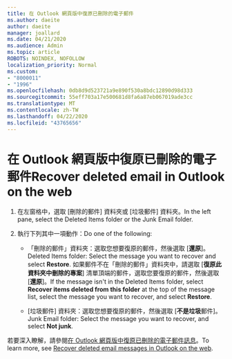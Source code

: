 ```yaml
---
title: 在 Outlook 網頁版中復原已刪除的電子郵件
ms.author: daeite
author: daeite
manager: joallard
ms.date: 04/21/2020
ms.audience: Admin
ms.topic: article
ROBOTS: NOINDEX, NOFOLLOW
localization_priority: Normal
ms.custom:
- "8000011"
- "1996"
ms.openlocfilehash: 0db8d9d523721a9e890f530a8bdc12890d98d333
ms.sourcegitcommit: 55eff703a17e500681d8fa6a87eb067019ade3cc
ms.translationtype: MT
ms.contentlocale: zh-TW
ms.lasthandoff: 04/22/2020
ms.locfileid: "43765656"
---
```

# <a name="recover-deleted-email-in-outlook-on-the-web"></a><span data-ttu-id="5ee9f-102">在 Outlook 網頁版中復原已刪除的電子郵件</span><span class="sxs-lookup"><span data-stu-id="5ee9f-102">Recover deleted email in Outlook on the web</span></span>

1. <span data-ttu-id="5ee9f-103">在左窗格中，選取 [刪除的郵件] 資料夾或 [垃圾郵件] 資料夾。</span><span class="sxs-lookup"><span data-stu-id="5ee9f-103">In the left pane, select the Deleted Items folder or the Junk Email folder.</span></span>

2. <span data-ttu-id="5ee9f-104">執行下列其中一項動作：</span><span class="sxs-lookup"><span data-stu-id="5ee9f-104">Do one of the following:</span></span>

    - <span data-ttu-id="5ee9f-105">「刪除的郵件」資料夾：選取您想要復原的郵件，然後選取 [**還原**]。</span><span class="sxs-lookup"><span data-stu-id="5ee9f-105">Deleted Items folder: Select the message you want to recover and select **Restore**.</span></span> <span data-ttu-id="5ee9f-106">如果郵件不在「刪除的郵件」資料夾中，請選取 [**復原此資料夾中刪除的專案**] 清單頂端的郵件，選取您要復原的郵件，然後選取 [**還原**]。</span><span class="sxs-lookup"><span data-stu-id="5ee9f-106">If the message isn't in the Deleted Items folder, select **Recover items deleted from this folder** at the top of the message list, select the message you want to recover, and select **Restore**.</span></span>

    - <span data-ttu-id="5ee9f-107">[垃圾郵件] 資料夾：選取您想要復原的郵件，然後選取 [**不是垃圾**郵件]。</span><span class="sxs-lookup"><span data-stu-id="5ee9f-107">Junk Email folder: Select the message you want to recover, and select **Not junk**.</span></span>

<span data-ttu-id="5ee9f-108">若要深入瞭解，請參閱[在 Outlook 網頁版中復原已刪除的電子郵件訊息](https://support.office.com/article/a8ca78ac-4721-4066-95dd-571842e9fb11)。</span><span class="sxs-lookup"><span data-stu-id="5ee9f-108">To learn more, see [Recover deleted email messages in Outlook on the web](https://support.office.com/article/a8ca78ac-4721-4066-95dd-571842e9fb11).</span></span>